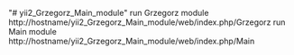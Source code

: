 
"# yii2_Grzegorz_Main_module" 
run Grzegorz module
http://hostname/yii2_Grzegorz_Main_module/web/index.php/Grzegorz
run Main module
http://hostname/yii2_Grzegorz_Main_module/web/index.php/Main


